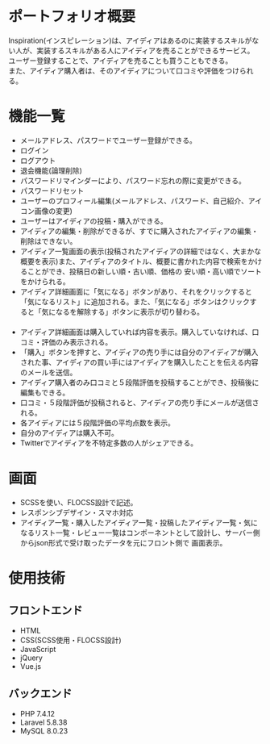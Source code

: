 # ポートフォリオ概要

Inspiration(インスピレーション)は、アイディアはあるのに実装するスキルがない人が、実装するスキルがある人にアイディアを売ることができるサービス。</br>
ユーザー登録することで、アイディアを売ることも買うこともできる。</br>
また、アイディア購入者は、そのアイディアについて口コミや評価をつけられる。

# 機能一覧

- メールアドレス、パスワードでユーザー登録ができる。
- ログイン</br>
- ログアウト</br>
- 退会機能(論理削除)</br>
- パスワードリマインダーにより、パスワード忘れの際に変更ができる。</br>
- パスワードリセット</br>
- ユーザーのプロフィール編集(メールアドレス、パスワード、自己紹介、アイコン画像の変更)</br>
- ユーザーはアイディアの投稿・購入ができる。</br>
- アイディアの編集・削除ができるが、すでに購入されたアイディアの編集・削除はできない。</br>
- アイディア一覧画面の表示(投稿されたアイディアの詳細ではなく、大まかな概要を表示)また、アイディアのタイトル、概要に書かれた内容で検索をかけることができ、投稿日の新しい順・古い順、価格の   安い順・高い順でソートをかけられる。</br>
- アイディア詳細画面に「気になる」ボタンがあり、それをクリックすると「気になるリスト」に追加される。また、「気になる」ボタンはクリックすると「気になるを解除する」ボタンに表示が切り替わる。</br> 　　　  　　　　　　　　  　
- アイディア詳細画面は購入していれば内容を表示。購入していなければ、口コミ・評価のみ表示される。</br>
- 「購入」ボタンを押すと、アイディアの売り手には自分のアイディアが購入された事、アイディアの買い手にはアイディアを購入したことを伝える内容のメールを送信。</br>
- アイディア購入者のみ口コミと５段階評価を投稿することができ、投稿後に編集もできる。</br>
- 口コミ・５段階評価が投稿されると、アイディアの売り手にメールが送信される。</br>
- 各アイディアには５段階評価の平均点数を表示。</br>
- 自分のアイディアは購入不可。</br>
- Twitterでアイディアを不特定多数の人がシェアできる。</br>

# 画面
- SCSSを使い、FLOCSS設計で記述。</br>
- レスポンシブデザイン・スマホ対応</br>
- アイディア一覧・購入したアイディア一覧・投稿したアイディア一覧・気になるリスト一覧・レビュー一覧はコンポーネントとして設計し、サーバー側からjson形式で受け取ったデータを元にフロント側で   画面表示。


# 使用技術

## フロントエンド

- HTML
- CSS(SCSS使用・FLOCSS設計)
- JavaScript
- jQuery
- Vue.js

## バックエンド

- PHP 7.4.12
- Laravel 5.8.38
- MySQL 8.0.23


